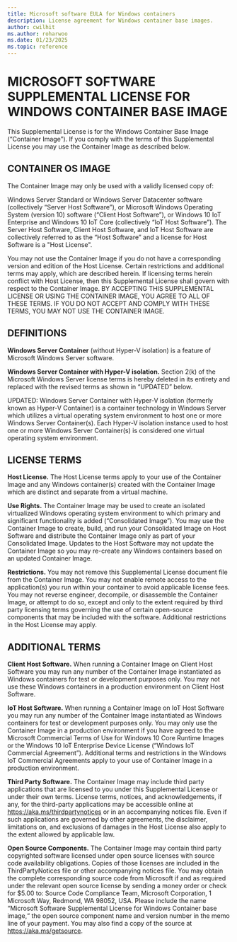 ```yaml
---
title: Microsoft software EULA for Windows containers
description: License agreement for Windows container base images.
author: cwilhit
ms.author: roharwoo
ms.date: 01/23/2025
ms.topic: reference
---
```

# MICROSOFT SOFTWARE SUPPLEMENTAL LICENSE FOR WINDOWS CONTAINER BASE IMAGE

This Supplemental License is for the Windows Container Base Image (“Container Image”). If you comply with the terms of this Supplemental License you may use the Container Image as described below.

## CONTAINER OS IMAGE
The Container Image may only be used with a validly licensed copy of:

Windows Server Standard or Windows Server Datacenter software (collectively “Server Host Software”), or
Microsoft Windows Operating System (version 10) software (“Client Host Software”), or
Windows 10 IoT Enterprise and Windows 10 IoT Core (collectively “IoT Host Software”).
The Server Host Software, Client Host Software, and IoT Host Software are collectively referred to as the “Host Software” and a license for Host Software is a "Host License".

You may not use the Container Image if you do not have a corresponding version and edition of the Host License. Certain restrictions and additional terms may apply, which are described herein. If licensing terms herein conflict with Host License, then this Supplemental License shall govern with respect to the Container Image. BY ACCEPTING THIS SUPPLEMENTAL LICENSE OR USING THE CONTAINER IMAGE, YOU AGREE TO ALL OF THESE TERMS. IF YOU DO NOT ACCEPT AND COMPLY WITH THESE TERMS, YOU MAY NOT USE THE CONTAINER IMAGE.

## DEFINITIONS
**Windows Server Container** (without Hyper-V isolation) is a feature of Microsoft Windows Server software.

**Windows Server Container with Hyper-V isolation.** Section 2(k) of the Microsoft Windows Server license terms is hereby deleted in its entirety and replaced with the revised terms as shown in “UPDATED” below.

UPDATED: Windows Server Container with Hyper-V isolation (formerly known as Hyper-V Container) is a container technology in Windows Server which utilizes a virtual operating system environment to host one or more Windows Server Container(s). Each Hyper-V isolation instance used to host one or more Windows Server Container(s) is considered one virtual operating system environment.

## LICENSE TERMS
**Host License.** The Host License terms apply to your use of the Container Image and any Windows container(s) created with the Container Image which are distinct and separate from a virtual machine.

**Use Rights.** The Container Image may be used to create an isolated virtualized Windows operating system environment to which primary and significant functionality is added (“Consolidated Image”). You may use the Container Image to create, build, and run your Consolidated Image on Host Software and distribute the Container Image only as part of your Consolidated Image. Updates to the Host Software may not update the Container Image so you may re-create any Windows containers based on an updated Container Image.

**Restrictions.** You may not remove this Supplemental License document file from the Container Image. You may not enable remote access to the application(s) you run within your container to avoid applicable license fees. You may not reverse engineer, decompile, or disassemble the Container Image, or attempt to do so, except and only to the extent required by third party licensing terms governing the use of certain open-source components that may be included with the software. Additional restrictions in the Host License may apply.

## ADDITIONAL TERMS
**Client Host Software.** When running a Container Image on Client Host Software you may run any number of the Container Image instantiated as Windows containers for test or development purposes only. You may not use these Windows containers in a production environment on Client Host Software.

**IoT Host Software.** When running a Container Image on IoT Host Software you may run any number of the Container Image instantiated as Windows containers for test or development purposes only. You may only use the Container Image in a production environment if you have agreed to the Microsoft Commercial Terms of Use for Windows 10 Core Runtime Images or the Windows 10 IoT Enterprise Device License (“Windows IoT Commercial Agreement”). Additional terms and restrictions in the Windows IoT Commercial Agreements apply to your use of Container Image in a production environment.

**Third Party Software.** The Container Image may include third party applications that are licensed to you under this Supplemental License or under their own terms. License terms, notices, and acknowledgements, if any, for the third-party applications may be accessible online at <https://aka.ms/thirdpartynotices> or in an accompanying notices file. Even if such applications are governed by other agreements, the disclaimer, limitations on, and exclusions of damages in the Host License also apply to the extent allowed by applicable law.

**Open Source Components.** The Container Image may contain third party copyrighted software licensed under open source licenses with source code availability obligations. Copies of those licenses are included in the ThirdPartyNotices file or other accompanying notices file. You may obtain the complete corresponding source code from Microsoft if and as required under the relevant open source license by sending a money order or check for $5.00 to: Source Code Compliance Team, Microsoft Corporation, 1 Microsoft Way, Redmond, WA 98052, USA. Please include the name “Microsoft Software Supplemental License for Windows Container base image,“ the open source component name and version number in the memo line of your payment. You may also find a copy of the source at <https://aka.ms/getsource>.
